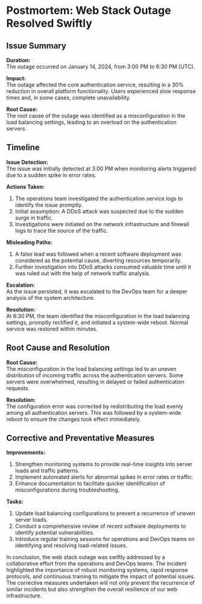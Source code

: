 # Postmortem: Web Stack Outage Resolved Swiftly

## Issue Summary

**Duration:**  
The outage occurred on January 14, 2024, from 3:00 PM to 6:30 PM (UTC).

**Impact:**  
The outage affected the core authentication service, resulting in a 30% reduction in overall platform functionality. Users experienced slow response times and, in some cases, complete unavailability.

**Root Cause:**  
The root cause of the outage was identified as a misconfiguration in the load balancing settings, leading to an overload on the authentication servers.

## Timeline

**Issue Detection:**  
The issue was initially detected at 3:00 PM when monitoring alerts triggered due to a sudden spike in error rates.

**Actions Taken:**  
1. The operations team investigated the authentication service logs to identify the issue promptly.
2. Initial assumption: A DDoS attack was suspected due to the sudden surge in traffic.
3. Investigations were initiated on the network infrastructure and firewall logs to trace the source of the traffic.

**Misleading Paths:**  
1. A false lead was followed when a recent software deployment was considered as the potential cause, diverting resources temporarily.
2. Further investigation into DDoS attacks consumed valuable time until it was ruled out with the help of network traffic analysis.

**Escalation:**  
As the issue persisted, it was escalated to the DevOps team for a deeper analysis of the system architecture.

**Resolution:**  
At 6:30 PM, the team identified the misconfiguration in the load balancing settings, promptly rectified it, and initiated a system-wide reboot. Normal service was restored within minutes.

## Root Cause and Resolution

**Root Cause:**  
The misconfiguration in the load balancing settings led to an uneven distribution of incoming traffic across the authentication servers. Some servers were overwhelmed, resulting in delayed or failed authentication requests.

**Resolution:**  
The configuration error was corrected by redistributing the load evenly among all authentication servers. This was followed by a system-wide reboot to ensure the changes took effect immediately.

## Corrective and Preventative Measures

**Improvements:**  
1. Strengthen monitoring systems to provide real-time insights into server loads and traffic patterns.
2. Implement automated alerts for abnormal spikes in error rates or traffic.
3. Enhance documentation to facilitate quicker identification of misconfigurations during troubleshooting.

**Tasks:**  
1. Update load balancing configurations to prevent a recurrence of uneven server loads.
2. Conduct a comprehensive review of recent software deployments to identify potential vulnerabilities.
3. Introduce regular training sessions for operations and DevOps teams on identifying and resolving load-related issues.

In conclusion, the web stack outage was swiftly addressed by a collaborative effort from the operations and DevOps teams. The incident highlighted the importance of robust monitoring systems, rapid response protocols, and continuous training to mitigate the impact of potential issues. The corrective measures undertaken will not only prevent the recurrence of similar incidents but also strengthen the overall resilience of our web infrastructure.
